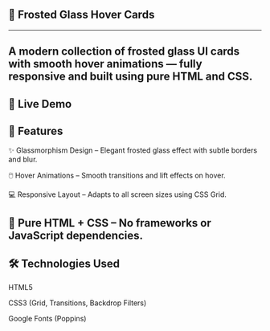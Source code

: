 ## 🧊 Frosted Glass Hover Cards
---
A modern collection of frosted glass UI cards with smooth hover animations — fully responsive and built using pure HTML and CSS.
---
🔗 Live Demo
---

## 🚀 Features
✨ Glassmorphism Design – Elegant frosted glass effect with subtle borders and blur.

🖱️ Hover Animations – Smooth transitions and lift effects on hover.

💻 Responsive Layout – Adapts to all screen sizes using CSS Grid.

🧩 Pure HTML + CSS – No frameworks or JavaScript dependencies.
---
## 🛠️ Technologies Used
HTML5

CSS3 (Grid, Transitions, Backdrop Filters)

Google Fonts (Poppins)
